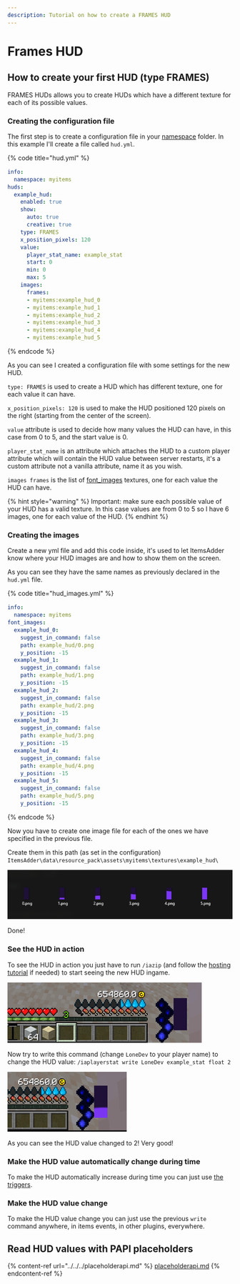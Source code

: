```yaml
---
description: Tutorial on how to create a FRAMES HUD
---
```


# Frames HUD

## How to create your first HUD (type FRAMES)

FRAMES HUDs allows you to create HUDs which have a different texture for each of its possible values.

### Creating the configuration file

The first step is to create a configuration file in your [namespace](../../basic-concepts/namespace/) folder. In this example I'll create a file called `hud.yml`.

{% code title="hud.yml" %}
```yaml
info:
  namespace: myitems
huds:
  example_hud:
    enabled: true
    show:
      auto: true
      creative: true
    type: FRAMES
    x_position_pixels: 120
    value:
      player_stat_name: example_stat
      start: 0
      min: 0
      max: 5
    images:
      frames:
      - myitems:example_hud_0
      - myitems:example_hud_1
      - myitems:example_hud_2
      - myitems:example_hud_3
      - myitems:example_hud_4
      - myitems:example_hud_5
```
{% endcode %}

As you can see I created a configuration file with some settings for the new HUD.

`type: FRAMES` is used to create a HUD which has different texture, one for each value it can have.

`x_position_pixels: 120` is used to make the HUD positioned 120 pixels on the right (starting from the center of the screen).

`value` attribute is used to decide how many values the HUD can have, in this case from 0 to 5, and the start value is 0.

`player_stat_name` is an attribute which attaches the HUD to a custom player attribute which will contain the HUD value between server restarts, it's a custom attribute not a vanilla attribute, name it as you wish.

`images frames` is the list of [font\_images](../../font-images/) textures, one for each value the HUD can have.

{% hint style="warning" %}
Important: make sure each possible value of your HUD has a valid texture. In this case values are from 0 to 5 so I have 6 images, one for each value of the HUD.&#x20;
{% endhint %}

### Creating the images

Create a new yml file and add this code inside, it's used to let ItemsAdder know where your HUD images are and how to show them on the screen.

As you can see they have the same names as previously declared in the `hud.yml` file.

{% code title="hud_images.yml" %}
```yaml
info:
  namespace: myitems
font_images:
  example_hud_0:
    suggest_in_command: false
    path: example_hud/0.png
    y_position: -15
  example_hud_1:
    suggest_in_command: false
    path: example_hud/1.png
    y_position: -15
  example_hud_2:
    suggest_in_command: false
    path: example_hud/2.png
    y_position: -15
  example_hud_3:
    suggest_in_command: false
    path: example_hud/3.png
    y_position: -15
  example_hud_4:
    suggest_in_command: false
    path: example_hud/4.png
    y_position: -15
  example_hud_5:
    suggest_in_command: false
    path: example_hud/5.png
    y_position: -15
```
{% endcode %}

Now you have to create one image file for each of the ones we have specified in the previous file.

Create them in this path (as set in the configuration) `ItemsAdder\data\resource_pack\assets\myitems\textures\example_hud\`

![](<../../../../.gitbook/assets/image (124).png>)

Done!

### See the HUD in action

To see the HUD in action you just have to run `/iazip` (and follow the [hosting tutorial](../../../resourcepack-hosting/) if needed) to start seeing the new HUD ingame.

![](<../../../../.gitbook/assets/image (106).png>)

Now try to write this command (change `LoneDev` to your player name) to change the HUD value: `/iaplayerstat write LoneDev example_stat float 2`

![](<../../../../.gitbook/assets/image (45).png>)

As you can see the HUD value changed to 2! Very good!

### Make the HUD value automatically change during time

To make the HUD automatically increase during time you can just use [the triggers](../trigger-value-change.md).

### Make the HUD value change

To make the HUD value change you can just use the previous `write` command anywhere, in items events, in other plugins, everywhere.

## Read HUD values with PAPI placeholders

{% content-ref url="../../../placeholderapi.md" %}
[placeholderapi.md](../../../placeholderapi.md)
{% endcontent-ref %}
